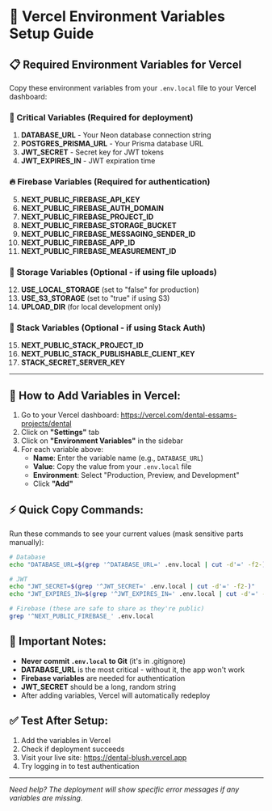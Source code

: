 # 🚀 Vercel Environment Variables Setup Guide

## 📋 Required Environment Variables for Vercel

Copy these environment variables from your `.env.local` file to your Vercel dashboard:

### 🔑 Critical Variables (Required for deployment)

1. **DATABASE_URL** - Your Neon database connection string
2. **POSTGRES_PRISMA_URL** - Your Prisma database URL
3. **JWT_SECRET** - Secret key for JWT tokens
4. **JWT_EXPIRES_IN** - JWT expiration time

### 🔥 Firebase Variables (Required for authentication)

5. **NEXT_PUBLIC_FIREBASE_API_KEY**
6. **NEXT_PUBLIC_FIREBASE_AUTH_DOMAIN** 
7. **NEXT_PUBLIC_FIREBASE_PROJECT_ID**
8. **NEXT_PUBLIC_FIREBASE_STORAGE_BUCKET**
9. **NEXT_PUBLIC_FIREBASE_MESSAGING_SENDER_ID**
10. **NEXT_PUBLIC_FIREBASE_APP_ID**
11. **NEXT_PUBLIC_FIREBASE_MEASUREMENT_ID**

### 📁 Storage Variables (Optional - if using file uploads)

12. **USE_LOCAL_STORAGE** (set to "false" for production)
13. **USE_S3_STORAGE** (set to "true" if using S3)
14. **UPLOAD_DIR** (for local development only)

### 🔧 Stack Variables (Optional - if using Stack Auth)

15. **NEXT_PUBLIC_STACK_PROJECT_ID**
16. **NEXT_PUBLIC_STACK_PUBLISHABLE_CLIENT_KEY**
17. **STACK_SECRET_SERVER_KEY**

---

## 🎯 How to Add Variables in Vercel:

1. Go to your Vercel dashboard: https://vercel.com/dental-essams-projects/dental
2. Click on **"Settings"** tab
3. Click on **"Environment Variables"** in the sidebar
4. For each variable above:
   - **Name**: Enter the variable name (e.g., `DATABASE_URL`)
   - **Value**: Copy the value from your `.env.local` file
   - **Environment**: Select "Production, Preview, and Development"
   - Click **"Add"**

## ⚡ Quick Copy Commands:

Run these commands to see your current values (mask sensitive parts manually):

```bash
# Database
echo "DATABASE_URL=$(grep '^DATABASE_URL=' .env.local | cut -d'=' -f2-)"

# JWT
echo "JWT_SECRET=$(grep '^JWT_SECRET=' .env.local | cut -d'=' -f2-)"
echo "JWT_EXPIRES_IN=$(grep '^JWT_EXPIRES_IN=' .env.local | cut -d'=' -f2-)"

# Firebase (these are safe to share as they're public)
grep '^NEXT_PUBLIC_FIREBASE_' .env.local
```

## 🚨 Important Notes:

- **Never commit `.env.local` to Git** (it's in .gitignore)
- **DATABASE_URL** is the most critical - without it, the app won't work
- **Firebase variables** are needed for authentication
- **JWT_SECRET** should be a long, random string
- After adding variables, Vercel will automatically redeploy

## ✅ Test After Setup:

1. Add the variables in Vercel
2. Check if deployment succeeds  
3. Visit your live site: https://dental-blush.vercel.app
4. Try logging in to test authentication

---

*Need help? The deployment will show specific error messages if any variables are missing.*